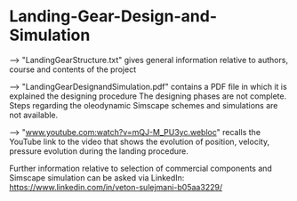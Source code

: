 # Landing-Gear-Design-and-Simulation

--> "LandingGearStructure.txt" gives general information relative to authors, course and contents of the project

--> "LandingGearDesignandSimulation.pdf" contains a PDF file in which it is explained the designing procedure
The designing phases are not complete. Steps regarding the oleodynamic Simscape schemes and simulations are not available.

--> "www.youtube.com:watch?v=mQJ-M_PU3yc.webloc" recalls the YouTube link to the video that shows the evolution of 
position, velocity, pressure evolution during the landing procedure.

Further information relative to selection of commercial components and Simscape simulation can be asked via LinkedIn: https://www.linkedin.com/in/veton-sulejmani-b05aa3229/
